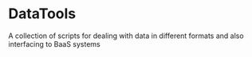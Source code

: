 DataTools
=========

A collection of scripts for dealing with data in different formats and also interfacing to BaaS systems
